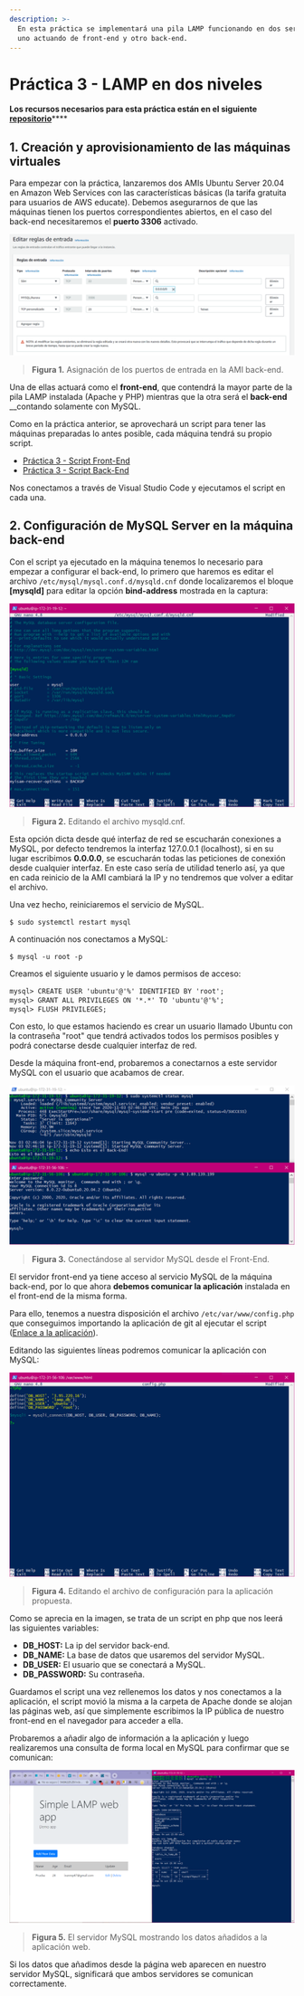 ```yaml
---
description: >-
  En esta práctica se implementará una pila LAMP funcionando en dos servidores,
  uno actuando de front-end y otro back-end.
---
```


# Práctica 3 - LAMP en dos niveles

**Los recursos necesarios para esta práctica están en el siguiente** [**repositorio**](https://github.com/ivanmp-lm/IAW-Practica3/tree/main)\*\*\*\*

## 1. Creación y aprovisionamiento de las máquinas virtuales

Para empezar con la práctica, lanzaremos dos AMIs Ubuntu Server 20.04 en Amazon Web Services con las características básicas \(la tarifa gratuita para usuarios de AWS educate\). Debemos asegurarnos de que las máquinas tienen los puertos correspondientes abiertos, en el caso del back-end necesitaremos el **puerto 3306** activado.

![](../.gitbook/assets/1captura.png)

> **Figura 1.** Asignación de los puertos de entrada en la AMI back-end.

Una de ellas actuará como el **front-end**, que contendrá la mayor parte de la pila LAMP instalada \(Apache y PHP\) mientras que la otra será el **back-end** __contando solamente con MySQL.

Como en la práctica anterior, se aprovechará un script para tener las máquinas preparadas lo antes posible, cada máquina tendrá su propio script.

* [Práctica 3 - Script Front-End](practica-3-script-front-end.md)
* [Práctica 3 - Script Back-End](practica-3-script-back-end.md)

Nos conectamos a través de Visual Studio Code y ejecutamos el script en cada una.

## 2. Configuración de MySQL Server en la máquina back-end

Con el script ya ejecutado en la máquina tenemos lo necesario para empezar a configurar el back-end, lo primero que haremos es editar el archivo `/etc/mysql/mysql.conf.d/mysqld.cnf` donde localizaremos el bloque **\[mysqld\]** para editar la opción **bind-address** mostrada en la captura:

![](../.gitbook/assets/captura.png)

> **Figura 2.** Editando el archivo mysqld.cnf.

Esta opción dicta desde qué interfaz de red se escucharán conexiones a MySQL, por defecto tendremos la interfaz 127.0.0.1 \(localhost\), si en su lugar escribimos **0.0.0.0**, se escucharán todas las peticiones de conexión desde cualquier interfaz. En este caso sería de utilidad tenerlo así, ya que en cada reinicio de la AMI cambiará la IP y no tendremos que volver a editar el archivo. 

Una vez hecho, reiniciaremos el servicio de MySQL.

```text
$ sudo systemctl restart mysql
```

A continuación nos conectamos a MySQL:

```text
$ mysql -u root -p
```

Creamos el siguiente usuario y le damos permisos de acceso:

```text
mysql> CREATE USER 'ubuntu'@'%' IDENTIFIED BY 'root';
mysql> GRANT ALL PRIVILEGES ON '*.*' TO 'ubuntu'@'%';
mysql> FLUSH PRIVILEGES;
```

Con esto, lo que estamos haciendo es crear un usuario llamado Ubuntu con la contraseña "root" que tendrá activados todos los permisos posibles y podrá conectarse desde cualquier interfaz de red.

Desde la máquina front-end, probaremos a conectarnos a este servidor MySQL con el usuario que acabamos de crear.

![](../.gitbook/assets/captura3.png)

> **Figura 3.** Conectándose al servidor MySQL desde el Front-End.

El servidor front-end ya tiene acceso al servicio MySQL de la máquina back-end, por lo que ahora **debemos comunicar la aplicación** instalada en el front-end de la misma forma.

Para ello, tenemos a nuestra disposición el archivo `/etc/var/www/config.php` que conseguimos importando la aplicación de git al ejecutar el script \([Enlace a la aplicación](https://github.com/josejuansanchez/iaw-practica-lamp)\).

Editando las siguientes líneas podremos comunicar la aplicación con MySQL:

![](../.gitbook/assets/captura4.png)

> **Figura 4.** Editando el archivo de configuración para la aplicación propuesta.

Como se aprecia en la imagen, se trata de un script en php que nos leerá las siguientes variables:

* **DB\_HOST:** La ip del servidor back-end.
* **DB\_NAME:** La base de datos que usaremos del servidor MySQL.
* **DB\_USER:** El usuario que se conectará a MySQL.
* **DB\_PASSWORD:** Su contraseña.

Guardamos el script una vez rellenemos los datos y nos conectamos a la aplicación, el script movió la misma a la carpeta de Apache donde se alojan las páginas web, así que simplemente escribimos la IP pública de nuestro front-end en el navegador para acceder a ella. 

Probaremos a añadir algo de información a la aplicación y luego realizaremos una consulta de forma local en MySQL para confirmar que se comunican:

![](../.gitbook/assets/captura5.png)

> **Figura 5.** El servidor MySQL mostrando los datos añadidos a la aplicación web.

Si los datos que añadimos desde la página web aparecen en nuestro servidor MySQL, significará que ambos servidores se comunican correctamente.

